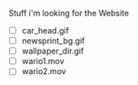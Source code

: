 Stuff i'm looking for the Website
- [ ] car_head.gif
- [ ] newsprint_bg.gif
- [ ] wallpaper_dir.gif
- [ ] wario1.mov
- [ ] wario2.mov
